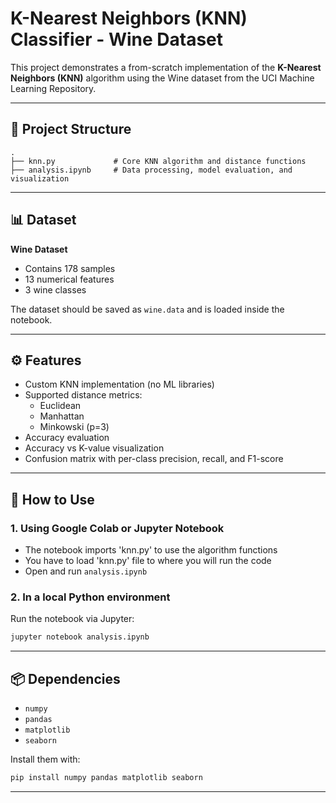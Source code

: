 # K-Nearest Neighbors (KNN) Classifier - Wine Dataset

This project demonstrates a from-scratch implementation of the **K-Nearest Neighbors (KNN)** algorithm using the Wine dataset from the UCI Machine Learning Repository.

---

## 📁 Project Structure

```
.
├── knn.py             # Core KNN algorithm and distance functions
├── analysis.ipynb     # Data processing, model evaluation, and visualization
```

---

## 📊 Dataset

**Wine Dataset**  
- Contains 178 samples  
- 13 numerical features  
- 3 wine classes

The dataset should be saved as `wine.data` and is loaded inside the notebook.

---

## ⚙️ Features

- Custom KNN implementation (no ML libraries)
- Supported distance metrics:
  - Euclidean
  - Manhattan
  - Minkowski (p=3)
- Accuracy evaluation
- Accuracy vs K-value visualization
- Confusion matrix with per-class precision, recall, and F1-score

---

## 🚀 How to Use

### 1. Using Google Colab or Jupyter Notebook
- The notebook imports 'knn.py' to use the algorithm functions
- You have to load 'knn.py' file to where you will run the code
- Open and run `analysis.ipynb`


### 2. In a local Python environment
Run the notebook via Jupyter:

```bash
jupyter notebook analysis.ipynb
```

---

## 📦 Dependencies

- `numpy`
- `pandas`
- `matplotlib`
- `seaborn`

Install them with:

```bash
pip install numpy pandas matplotlib seaborn
```

---
